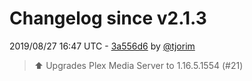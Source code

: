 # Changelog since v2.1.3

2019/08/27 16:47 UTC - [3a556d6](https://github.com/hassio-addons/addon-plex/commit/3a556d6a214968593bd1beb76b13b6dd76358129) by [@tjorim](https://github.com/tjorim)
> ⬆️ Upgrades Plex Media Server to 1.16.5.1554 (#21) 

